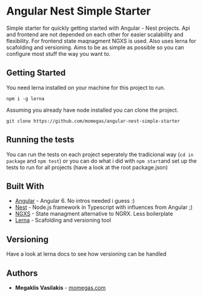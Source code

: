 # Angular Nest Simple Starter

Simple starter for quickly getting started with Angular - Nest projects. Api and frontend are not depended on each other for easier scalability and flexibility. For frontend state maqnagment NGXS is used. Also uses lerna for scafolding and versioning. Aims to be as simple as possible so you can configure most stuff the way you want to.

## Getting Started

You need lerna installed on your machine for this project to run.

```
npm i -g lerna
```

Assuming you already have node installed you can clone the project.

```
git clone https://github.com/momegas/angular-nest-simple-starter
```

## Running the tests

You can run the tests on each project seperately the tradicional way (`cd in package` and `npm test`) or you can do what i did with `npm start`and set up the tests to run for all projects (have a look at the root package.json)

## Built With

- [Angular](http://www.dropwizard.io/1.0.2/docs/) - Angular 6. No intros needed i guess :)
- [Nest](https://docs.nestjs.com/) - Node.js framework in Typescript with influences from Angular ;)
- [NGXS](https://ngxs.gitbook.io/ngxs/) - State managment alternative to NGRX. Less boilerplate
- [Lerna](https://lernajs.io/) - Scafolding and versioning tool

## Versioning

Have a look at lerna docs to see how versioning can be handled

## Authors

- **Megaklis Vasilakis** - [momegas.com](http://momegas.com)
